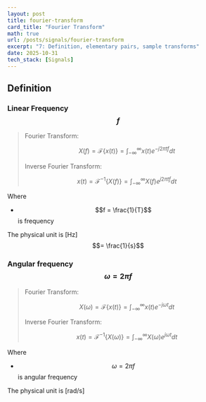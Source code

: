 ```yaml
---
layout: post
title: fourier-transform
card_title: "Fourier Transform"
math: true
url: /posts/signals/fourier-transform
excerpt: "7: Definition, elementary pairs, sample transforms"
date: 2025-10-31
tech_stack: [Signals]
---
```


## Definition

### Linear Frequency $$f$$

> Fourier Transform:
>
> $$X(f) = \mathcal{F}\{x(t)\} = \int_{-\infty}^{\infty} x(t) e^{-j2\pi tf} dt$$
>
> Inverse Fourier Transform:
>
> $$x(t) = \mathcal{F}^{-1}\{X(f)\} = \int_{-\infty}^{\infty} X(f) e^{j2\pi tf} dt$$

Where
- $$f = \frac{1}{T}$$ is frequency

The physical unit is [Hz] $$= \frac{1}{s}$$

### Angular frequency $$\omega = 2\pi f$$

> Fourier Transform:
>
> $$X(\omega) = \mathcal{F}\{x(t)\} = \int_{-\infty}^{\infty} x(t) e^{-j\omega t} dt$$
>
> Inverse Fourier Transform:
>
> $$x(t) = \mathcal{F}^{-1}\{X(\omega)\} = \int_{-\infty}^{\infty} X(\omega) e^{j\omega t} dt$$

Where
- $$\omega = 2\pi f$$ is angular frequency

The physical unit is [rad/s]